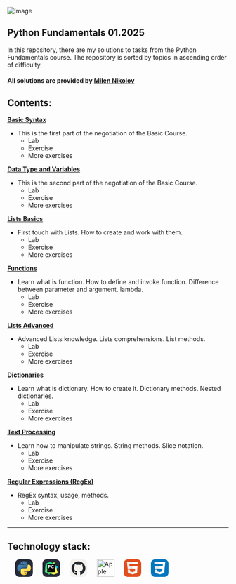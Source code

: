 

![image](https://github.com/user-attachments/assets/9808eb46-4165-407d-abaa-06c16564d71b)



## Python Fundamentals 01.2025
In this repository, there are my solutions to tasks from the Python Fundamentals course.
The repository is sorted by topics in ascending order of difficulty.

#### All solutions are provided by [Milen Nikolov](https://www.linkedin.com/in/milen-nikolov-62455034b/)

## Contents:

**[Basic Syntax](https://github.com/Milenski1987/Python-Fundamentals-Homework/tree/main/basic_syntax)**
* This is the first part of the negotiation of the Basic Course.
   - Lab
   - Exercise
   - More exercises
     
**[Data Type and Variables](https://github.com/Milenski1987/Python-Fundamentals-Homework/tree/main/data_types_and_variables)**
* This is the second part of the negotiation of the Basic Course.
   - Lab
   - Exercise
   - More exercises

**[Lists Basics](https://github.com/Milenski1987/Python-Fundamentals-Homework/tree/main/list_basics)**
* First touch with Lists. How to create and work with them.
   - Lab
   - Exercise
   - More exercises

**[Functions](https://github.com/Milenski1987/Python-Fundamentals-Homework/tree/main/functions)**
* Learn what is function. How to define and invoke function. Difference between parameter and argument. lambda.
   - Lab
   - Exercise
   - More exercises

**[Lists Advanced](https://github.com/Milenski1987/SoftUni-Python-Fundamentals-Course/tree/main/lists_advanced)**
* Advanced Lists knowledge. Lists comprehensions. List methods.
   - Lab
   - Exercise
   - More exercises

**[Dictionaries](https://github.com/Milenski1987/SoftUni-Python-Fundamentals-Course/tree/main/dictionaries)**
* Learn what is dictionary. How to create it. Dictionary methods. Nested dictionaries.
   - Lab
   - Exercise
   - More exercises

**[Text Processing](https://github.com/Milenski1987/SoftUni-Python-Fundamentals-Course/tree/main/text_processing)**
* Learn how to manipulate strings. String methods. Slice notation.
   - Lab
   - Exercise
   - More exercises
 
**[Regular Expressions (RegEx)](https://github.com/Milenski1987/SoftUni-Python-Fundamentals-Course/tree/main/regular_expressions)**
* RegEx syntax, usage, methods.
   - Lab
   - Exercise
   - More exercises





---
## Technology stack:
<p align="left">
  &emsp;
    <a href="#"><img alt="Python" src="https://github.com/tandpfun/skill-icons/blob/main/icons/Python-Dark.svg" width="40" height ="40"></a>
  &emsp;
    <a href="#"><img src="https://github.com/tandpfun/skill-icons/blob/main/icons/PyCharm-Dark.svg" width="40" height="40" /></a>
  &emsp;
    <a href="#"><img alt="GitHub" src="https://github.com/tandpfun/skill-icons/blob/main/icons/Github-Light.svg" title="GitHub" **alt="GitHub" width="40" height="40" ></a>
  &emsp;
    <a href="#"><img src="https://github.com/tandpfun/skill-icons/blob/main/icons/Apple-Light.svg" title="Apple" **alt="Apple" width="40" height="40" /></a>
  &emsp;
    <a href="#"><img alt="GitHub" src="https://github.com/tandpfun/skill-icons/blob/main/icons/HTML.svg" title="HTML" **alt="HTML" width="40" height="40" ></a>
  &emsp;
    <a href="#"><img src="https://github.com/tandpfun/skill-icons/blob/main/icons/CSS.svg" title="CSS" **alt="CSS" width="40" height="40" /></a>
</p>
